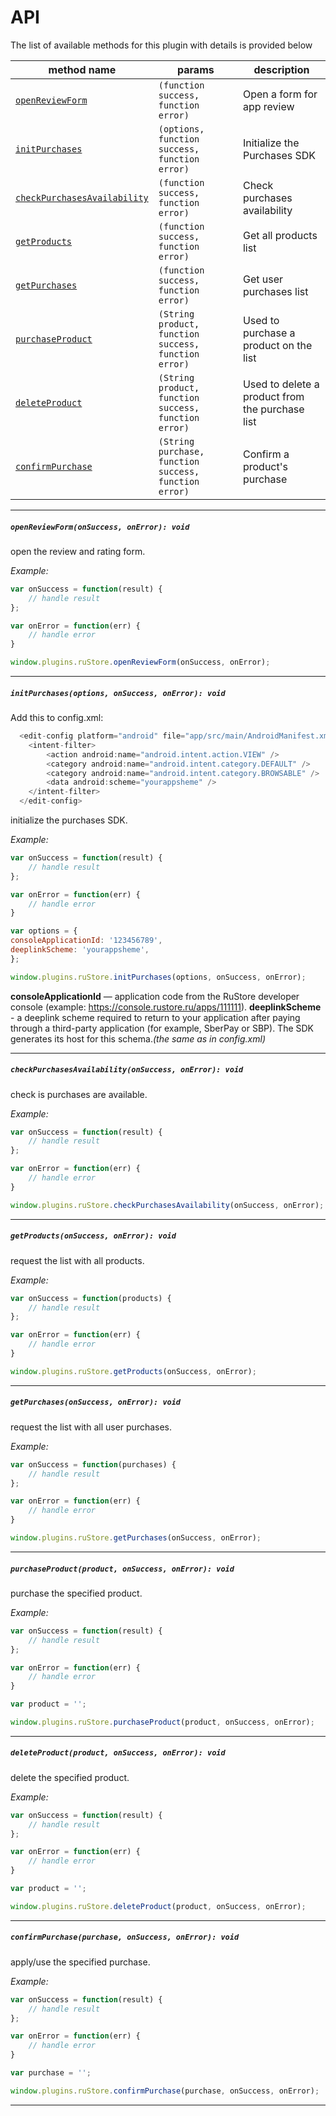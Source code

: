 # API

The list of available methods for this plugin with details is provided below

| method name | params | description |
|-------------|--------|-------------|
| [`openReviewForm`](#openReviewForm) | `(function success, function error)` | Open a form for app review |
| [`initPurchases`](#initPurchases) | `(options, function success, function error)` | Initialize the Purchases SDK |
| [`checkPurchasesAvailability`](#checkPurchasesAvailability) | `(function success, function error)` | Check purchases availability |
| [`getProducts`](#getProducts) | `(function success, function error)` | Get all products list |
| [`getPurchases`](#getPurchases) | `(function success, function error)` | Get user purchases list |
| [`purchaseProduct`](#purchaseProduct) | `(String product, function success, function error)` | Used to purchase a product on the list |
| [`deleteProduct`](#deleteProduct) | `(String product, function success, function error)` | Used to delete a product from the purchase list |
| [`confirmPurchase`](#confirmPurchase) | `(String purchase, function success, function error)` | Confirm a product's purchase |

---

##### <a id="openReviewForm"> **`openReviewForm(onSuccess, onError): void`**

open the review and rating form.

*Example:*

```javascript
var onSuccess = function(result) {
	// handle result
};

var onError = function(err) {
	// handle error
}

window.plugins.ruStore.openReviewForm(onSuccess, onError);
```

---

##### <a id="initPurchases"> **`initPurchases(options, onSuccess, onError): void`**

Add this to config.xml:
```javascript
  <edit-config platform="android" file="app/src/main/AndroidManifest.xml" mode="add" target="/manifest/application/activity[@android:name='MainActivity']">
    <intent-filter>
        <action android:name="android.intent.action.VIEW" />
        <category android:name="android.intent.category.DEFAULT" />
        <category android:name="android.intent.category.BROWSABLE" />
        <data android:scheme="yourappsheme" />
    </intent-filter>
  </edit-config>
```
	
initialize the purchases SDK.
	
*Example:*

```javascript
var onSuccess = function(result) {
	// handle result
};

var onError = function(err) {
	// handle error
}

var options = {
consoleApplicationId: '123456789',
deeplinkScheme: 'yourappsheme',
};

window.plugins.ruStore.initPurchases(options, onSuccess, onError);
```
**consoleApplicationId** — application code from the RuStore developer console (example: https://console.rustore.ru/apps/111111).
**deeplinkScheme** - a deeplink scheme required to return to your application after paying through a third-party application (for example, SberPay or SBP). The SDK generates its host for this schema.*(the same as in config.xml)*

---

##### <a id="checkPurchasesAvailability"> **`checkPurchasesAvailability(onSuccess, onError): void`**

check is purchases are available.

*Example:*

```javascript
var onSuccess = function(result) {
	// handle result
};

var onError = function(err) {
	// handle error
}

window.plugins.ruStore.checkPurchasesAvailability(onSuccess, onError);
```

---

##### <a id="getProducts"> **`getProducts(onSuccess, onError): void`**

request the list with all products.

*Example:*

```javascript
var onSuccess = function(products) {
	// handle result
};

var onError = function(err) {
	// handle error
}

window.plugins.ruStore.getProducts(onSuccess, onError);
```

---

##### <a id="getPurchases"> **`getPurchases(onSuccess, onError): void`**

request the list with all user purchases.

*Example:*

```javascript
var onSuccess = function(purchases) {
	// handle result
};

var onError = function(err) {
	// handle error
}

window.plugins.ruStore.getPurchases(onSuccess, onError);
```

---

##### <a id="purchaseProduct"> **`purchaseProduct(product, onSuccess, onError): void`**

purchase the specified product.

*Example:*

```javascript
var onSuccess = function(result) {
	// handle result
};

var onError = function(err) {
	// handle error
}

var product = '';

window.plugins.ruStore.purchaseProduct(product, onSuccess, onError);
```

---

##### <a id="deleteProduct"> **`deleteProduct(product, onSuccess, onError): void`**

delete the specified product.

*Example:*

```javascript
var onSuccess = function(result) {
	// handle result
};

var onError = function(err) {
	// handle error
}

var product = '';

window.plugins.ruStore.deleteProduct(product, onSuccess, onError);
```

---

##### <a id="confirmPurchase"> **`confirmPurchase(purchase, onSuccess, onError): void`**

apply/use the specified purchase.

*Example:*

```javascript
var onSuccess = function(result) {
	// handle result
};

var onError = function(err) {
	// handle error
}

var purchase = '';

window.plugins.ruStore.confirmPurchase(purchase, onSuccess, onError);
```

---
